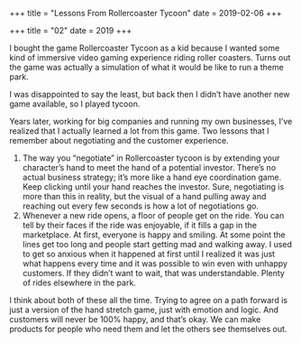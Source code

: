 +++
title = "Lessons From Rollercoaster Tycoon"
date = 2019-02-06
+++

+++
title = "02"
date = 2019
+++

I bought the game Rollercoaster Tycoon as a kid because I wanted some kind of immersive video gaming experience riding roller coasters. Turns out the game was actually a simulation of what it would be like to run a theme park. 

I was disappointed to say the least, but back then I didn&#8217;t have another new game available, so I played tycoon. 

Years later, working for big companies and running my own businesses, I&#8217;ve realized that I actually learned a lot from this game. Two lessons that I remember about negotiating and the customer experience. 

  1. The way you “negotiate” in Rollercoaster tycoon is by extending your character’s hand to meet the hand of a potential investor. There&#8217;s no actual business strategy; it&#8217;s more like a hand eye coordination game. Keep clicking until your hand reaches the investor. Sure, negotiating is more than this in reality, but the visual of a hand pulling away and reaching out every few seconds is how a lot of negotiations go. 
  2. Whenever a new ride opens, a floor of people get on the ride. You can tell by their faces if the ride was enjoyable, if it fills a gap in the marketplace. At first, everyone is happy and smiling. At some point the lines get too long and people start getting mad and walking away. I used to get so anxious when it happened at first until I realized it was just what happens every time and it was possible to win even with unhappy customers. If they didn&#8217;t want to wait, that was understandable. Plenty of rides elsewhere in the park. 

I think about both of these all the time. Trying to agree on a path forward is just a version of the hand stretch game, just with emotion and logic. And customers will never be 100% happy, and that&#8217;s okay. We can make products for people who need them and let the others see themselves out.